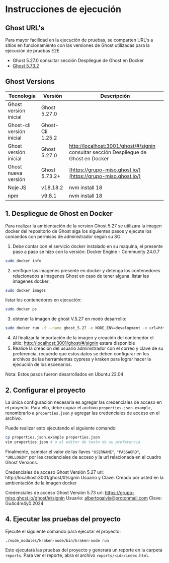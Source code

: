 # Instrucciones de ejecución


## Ghost URL's
Para mayor facilidad en la ejecución de pruebas, se comparten URL's a sitios en funcionamiento con las versiones de Ghost utilizadas para la ejecución de pruebas E2E
* Ghost 5.27.0 consultar sección Despliegue de Ghost en Docker
* [Ghost 5.73.2](https://grupo-miso.ghost.io/)

## Ghost Versions 

| Tecnología      | Versión       | Descripción |
|---------------|------------------|---------------|
| Ghost versión inicial | Ghost 5.27.0 |  |
| Ghost-cli versión inicial | Ghost-Cli 1.25.2 |  |
| Ghost versión inicial | Ghost 5.27.0 | [http://localhost:3001/ghost/#/signin](http://localhost:3001/ghost/#/signin) consultar sección Despliegue de Ghost en Docker |
| Ghost nueva versión | Ghost 5.73.2+ | [https://grupo-miso.ghost.io/](https://grupo-miso.ghost.io/) |
| Noje JS | v18.18.2 | nvm install 18 |
| npm | v9.8.1 | nvm install 18 |


## 1. Despliegue de Ghost en Docker
Para realizar la ambientación de la version Ghost 5.27 se utilizara la imagen docker del repositorio de Ghost siga los siguientes pasos y ejecute los comandos con permisos de administrador según su SO:

1. Debe contar con el servicio docker instalado en su maquina, el presente paso a paso se hizo con la versión: Docker Engine - Community 24.0.7
```bash
sudo docker info
```
2. verifique las imagenes presente en docker y detenga los contenedores relacionados a imagenes Ghost en caso de tener alguna.
listar las imagenes docker:
```bash
sudo docker images
```
listar los contenedores en ejecución:
```bash
sudo docker ps 
```
3. obtener la imagen de ghost V.5.27 en modo desarrollo:    

```bash
sudo docker run -d --name ghost_5.27 -e NODE_ENV=development -e url=http://localhost:3001 -p 3001:2368 ghost:5.27
```
4. Al finalizar la importación de la imagen y creación del contenedor el sitio: [http://localhost:3001/ghost/#/signin](http://localhost:3001/ghost/#/signin) estara disponible
5. Realice la creación del usuario administrador con el correo y clave de su preferencia, recuerde que estos datos se deben configurar en los archivos de las herramientas cypress y kraken para lograr hacer la ejecución de los escenarios.

Nota: Estos pasos fueron desarrollados en Ubuntu 22.04


## 2. Configurar el proyecto

La única configuración necesaria es agregar las credenciales de acceso en el proyecto.
Para ello, debe copiar el archivo `properties.json.example`, renombrarlo a `properties.json` y agregar las credenciales de acceso en el archivo.

Puede realizar esto ejecutando el siguiente comando:

```bash
cp properties.json.example properties.json
vim properties.json # o el editor de texto de su preferencia
```

Finalmente, cambiar el valor de las llaves `"USERNAME"`, `"PASSWORD"`, `"URLLOGIN"` por las credenciales de acceso y la url relacionada en el cuadro Ghost Versions.

Credenciales de acceso Ghost Versión 5.27 url: http://localhost:3001/ghost/#/signin Usuario y Clave: Creado por usted en la ambientación de la imagen docker

Credenciales de acceso Ghost Versión 5.73 url: https://grupo-miso.ghost.io/ghost/#/signin Usuario: albertogalvis@protonmail.com Clave: Gu4c4m4y0.2024

## 4. Ejecutar las pruebas del proyecto

Ejecute el siguiente comando para ejecutar el proyecto:

```bash
./node_modules/kraken-node/bin/kraken-node run
```

Esto ejecutará las pruebas del proyecto y generará un reporte en la carpeta `reports`.
Para ver el reporte, abra el archivo `reports/<id>/index.html`.


